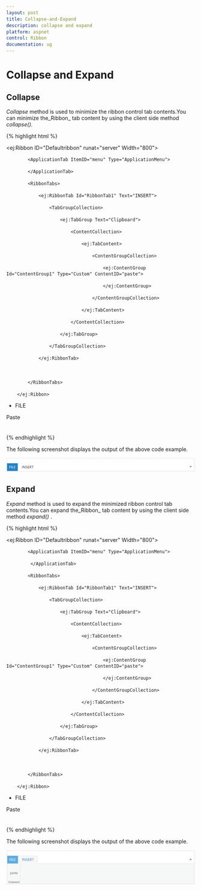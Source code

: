 ```yaml
---
layout: post
title: Collapse-and-Expand
description: collapse and expand
platform: aspnet
control: Ribbon
documentation: ug
---
```


# Collapse and Expand

## Collapse

_Collapse_ method is used to minimize the ribbon control tab contents.You can minimize the_Ribbon_ tab content by using the client side method _collapse()._



{% highlight html %}




<ej:Ribbon ID="Defaultribbon" runat="server" Width="800">

            <ApplicationTab ItemID="menu" Type="ApplicationMenu">

            </ApplicationTab>

            <RibbonTabs>

                <ej:RibbonTab Id="RibbonTab1" Text="INSERT">

                    <TabGroupCollection>

                        <ej:TabGroup Text="Clipboard">

                            <ContentCollection>

                                <ej:TabContent>

                                    <ContentGroupCollection>

                                        <ej:ContentGroup Id="ContentGroup1" Type="Custom" ContentID="paste">

                                        </ej:ContentGroup>

                                    </ContentGroupCollection>

                                </ej:TabContent>

                            </ContentCollection>

                        </ej:TabGroup>

                    </TabGroupCollection>

                </ej:RibbonTab>



            </RibbonTabs>

        </ej:Ribbon>

<ul id="menu">

<li><a>FILE</a></li>

</ul>

<div id="paste" style="height:40px;width:43px;">Paste</div>

<script type="text/javascript">

var ribbonObj;

$(function()

{

ribbonObj = $("#Defaultribbon").data("ejRibbon");

ribbonObj.collapse();

});

</script>







{% endhighlight %}





The following screenshot displays the output of the above code example.

![](Collapse-and-Expand_images/Collapse-and-Expand_img1.png)


## Expand



_Expand_ method is used to expand the minimized ribbon control tab contents.You can expand the_Ribbon_ tab content by using the client side method _expand()_ .



{% highlight html %}




<ej:Ribbon ID="Defaultribbon" runat="server" Width="800">

            <ApplicationTab ItemID="menu" Type="ApplicationMenu">

             </ApplicationTab>

            <RibbonTabs>

                <ej:RibbonTab Id="RibbonTab1" Text="INSERT">

                    <TabGroupCollection>

                        <ej:TabGroup Text="Clipboard">

                            <ContentCollection>

                                <ej:TabContent>

                                    <ContentGroupCollection>

                                        <ej:ContentGroup Id="ContentGroup1" Type="Custom" ContentID="paste">

                                        </ej:ContentGroup>

                                    </ContentGroupCollection>

                                </ej:TabContent>

                            </ContentCollection>

                        </ej:TabGroup>

                    </TabGroupCollection>

                </ej:RibbonTab>



            </RibbonTabs>

        </ej:Ribbon>

<ul id="menu">

<li><a>FILE</a></li>

</ul>

<div id="paste" style="height:40px;width:43px;">Paste</div>

<script type="text/javascript">

var ribbonObj;

$(function()

{

ribbonObj = $("#Defaultribbon").data("ejRibbon");

ribbonObj.expand();

});

</script>





{% endhighlight %}



The following screenshot displays the output of the above code example.

![](Collapse-and-Expand_images/Collapse-and-Expand_img2.png)


